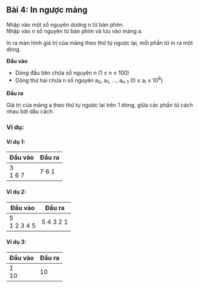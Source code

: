 ## Bài 4: In ngược mảng

Nhập vào một số nguyên dương n từ bàn phím.<br>
Nhập vào n số nguyên từ bàn phím và lưu vào mảng a.

In ra màn hình giá trị của mảng theo thứ tự ngược lại, mỗi phần tử in ra một dòng.

**Đầu vào**

- Dòng đầu tiên chứa số nguyên n (1 ≤ n ≤ 100)
- Dòng thứ hai chứa n số nguyên a<sub>0</sub>, a<sub>1</sub>, ..., a<sub>n-1</sub> (0 ≤ a<sub>i</sub> ≤ 10<sup>9</sup>)

**Đầu ra**

Giá trị của mảng a theo thứ tự ngược lại trên 1 dòng, giữa các phần tử cách nhau bởi dấu cách.

### Ví dụ:

#### Ví dụ 1:

| Đầu vào | Đầu ra |
| --- | --- |
| 3<br>1 6 7 | 7 6 1 |

#### Ví dụ 2:

| Đầu vào | Đầu ra |
| --- | --- |
| 5<br>1 2 3 4 5 | 5 4 3 2 1 |

#### Ví dụ 3:

| Đầu vào | Đầu ra |
| --- | --- |
| 1<br>10 | 10 |
